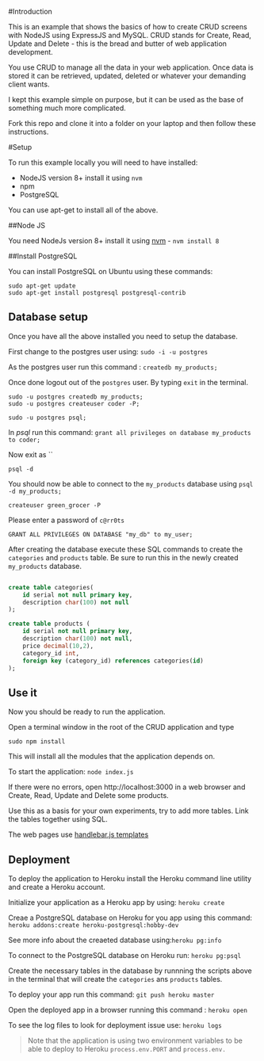 #Introduction

This is an example that shows the basics of how to create CRUD screens with NodeJS using ExpressJS and MySQL. CRUD stands for Create, Read, Update and Delete - this is the bread and butter of web application development.

You use CRUD to manage all the data in your web application. Once data is stored it can be retrieved, updated, deleted or whatever your demanding client wants.

I kept this example simple on purpose, but it can be used as the base of something much more complicated.

Fork this repo and clone it into a folder on your laptop and then follow these instructions.

#Setup

To run this example locally you will need to have installed:

* NodeJS version 8+ install it using `nvm`
* npm
* PostgreSQL

You can use apt-get to install all of the above.

##Node JS

You need NodeJs version 8+  install it using [nvm](https://github.com/creationix/nvm) - `nvm install 8`

##Install PostgreSQL

You can install PostgreSQL on Ubuntu using these commands:

```
sudo apt-get update
sudo apt-get install postgresql postgresql-contrib
```

## Database setup

Once you have all the above installed you need to setup the database.

First change to the postgres user using: `sudo -i -u postgres `

As the postgres user run this command : `createdb my_products;`

Once done logout out of the `postgres` user. By typing `exit` in the terminal.

```
sudo -u postgres createdb my_products;
sudo -u postgres createuser coder -P;
```

`sudo -u postgres psql;`

In *psql* run this command: `grant all privileges on database my_products to coder;`

Now exit as ``

`psql -d`

You should now be able to connect to the `my_products` database using `psql -d my_products;`

`createuser green_grocer -P`

Please enter a password of `c@rr0ts`

`GRANT ALL PRIVILEGES ON DATABASE "my_db" to my_user;`

After creating the database execute these SQL commands to create the `categories` and `products` table. Be sure to run this in the newly created `my_products` database.

```sql

create table categories(
	id serial not null primary key,
	description char(100) not null
);

create table products (
	id serial not null primary key,
    description char(100) not null,
	price decimal(10,2),
	category_id int,
	foreign key (category_id) references categories(id)
);

```

## Use it

Now you should be ready to run the application.

Open a terminal window in the root of the CRUD application and type

`sudo npm install `

This will install all the modules that the application depends on.

To start the application: `node index.js`

If there were no errors, open http://localhost:3000 in a web browser and Create, Read, Update and Delete some products.

Use this as a basis for your own experiments, try to add more tables. Link the tables together using SQL.

The web pages use [handlebar.js templates](http://handlebarsjs.com/)

## Deployment

To deploy the application to Heroku install the Heroku command line utility and create a Heroku account.

Initialize your application as a Heroku app by using: `heroku create`

Creae a PostgreSQL database on Heroku for you app using this command: `heroku addons:create heroku-postgresql:hobby-dev`

See more info about the creaeted database using:`heroku pg:info`

To connect to the PostgreSQL database on Heroku run: `heroku pg:psql`

Create the necessary tables in the database by runnning the scripts above in the terminal that will create the `categories` ans `products` tables.

To deploy your app run this command: `git push heroku master`

Open the deployed app in a browser running this command : `heroku open`

To see the log files to look for deployment issue use: `heroku logs`

> Note that the application is using two environment variables to be able to deploy to Heroku `process.env.PORT` and `process.env.`

